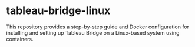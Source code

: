 # tableau-bridge-linux
This repository provides a step-by-step guide and Docker configuration for installing and setting up Tableau Bridge on a Linux-based system using containers.

